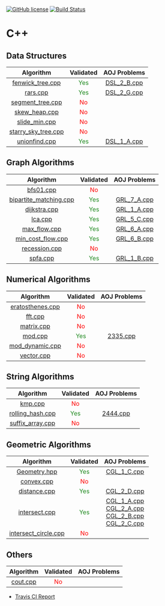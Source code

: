 [![GitHub license](https://img.shields.io/github/license/asi1024/competitive-library.svg)](https://github.com/asi1024/competitive-library/blob/master/LICENSE)
[![Build Status](https://travis-ci.org/asi1024/competitive-library.svg?branch=master)](https://travis-ci.org/asi1024/competitive-library)

# C++

## Data Structures

| Algorithm | Validated | AOJ Problems |
|:---------:|:---------:|:------------:|
| [fenwick_tree.cpp](https://github.com/asi1024/competitive-library/blob/master/cpp/include/structure/fenwick_tree.cpp) | <font color="ForestGreen">Yes</font> | [DSL_2_B.cpp](https://github.com/asi1024/competitive-library/blob/master/cpp/src/DSL_2_B.cpp) |
| [rars.cpp](https://github.com/asi1024/competitive-library/blob/master/cpp/include/structure/rars.cpp) | <font color="ForestGreen">Yes</font> | [DSL_2_G.cpp](https://github.com/asi1024/competitive-library/blob/master/cpp/src/DSL_2_G.cpp) |
| [segment_tree.cpp](https://github.com/asi1024/competitive-library/blob/master/cpp/include/structure/segment_tree.cpp) | <font color="Red">No</font> |  |
| [skew_heap.cpp](https://github.com/asi1024/competitive-library/blob/master/cpp/include/structure/skew_heap.cpp) | <font color="Red">No</font> |  |
| [slide_min.cpp](https://github.com/asi1024/competitive-library/blob/master/cpp/include/structure/slide_min.cpp) | <font color="Red">No</font> |  |
| [starry_sky_tree.cpp](https://github.com/asi1024/competitive-library/blob/master/cpp/include/structure/starry_sky_tree.cpp) | <font color="Red">No</font> |  |
| [unionfind.cpp](https://github.com/asi1024/competitive-library/blob/master/cpp/include/structure/unionfind.cpp) | <font color="ForestGreen">Yes</font> | [DSL_1_A.cpp](https://github.com/asi1024/competitive-library/blob/master/cpp/src/DSL_1_A.cpp) |

## Graph Algorithms

| Algorithm | Validated | AOJ Problems |
|:---------:|:---------:|:------------:|
| [bfs01.cpp](https://github.com/asi1024/competitive-library/blob/master/cpp/include/graph/bfs01.cpp) | <font color="Red">No</font> |  |
| [bipartite_matching.cpp](https://github.com/asi1024/competitive-library/blob/master/cpp/include/graph/bipartite_matching.cpp) | <font color="ForestGreen">Yes</font> | [GRL_7_A.cpp](https://github.com/asi1024/competitive-library/blob/master/cpp/src/GRL_7_A.cpp) |
| [dijkstra.cpp](https://github.com/asi1024/competitive-library/blob/master/cpp/include/graph/dijkstra.cpp) | <font color="ForestGreen">Yes</font> | [GRL_1_A.cpp](https://github.com/asi1024/competitive-library/blob/master/cpp/src/GRL_1_A.cpp) |
| [lca.cpp](https://github.com/asi1024/competitive-library/blob/master/cpp/include/graph/lca.cpp) | <font color="ForestGreen">Yes</font> | [GRL_5_C.cpp](https://github.com/asi1024/competitive-library/blob/master/cpp/src/GRL_5_C.cpp) |
| [max_flow.cpp](https://github.com/asi1024/competitive-library/blob/master/cpp/include/graph/max_flow.cpp) | <font color="ForestGreen">Yes</font> | [GRL_6_A.cpp](https://github.com/asi1024/competitive-library/blob/master/cpp/src/GRL_6_A.cpp) |
| [min_cost_flow.cpp](https://github.com/asi1024/competitive-library/blob/master/cpp/include/graph/min_cost_flow.cpp) | <font color="ForestGreen">Yes</font> | [GRL_6_B.cpp](https://github.com/asi1024/competitive-library/blob/master/cpp/src/GRL_6_B.cpp) |
| [recession.cpp](https://github.com/asi1024/competitive-library/blob/master/cpp/include/graph/recession.cpp) | <font color="Red">No</font> |  |
| [spfa.cpp](https://github.com/asi1024/competitive-library/blob/master/cpp/include/graph/spfa.cpp) | <font color="ForestGreen">Yes</font> | [GRL_1_B.cpp](https://github.com/asi1024/competitive-library/blob/master/cpp/src/GRL_1_B.cpp) |

## Numerical Algorithms

| Algorithm | Validated | AOJ Problems |
|:---------:|:---------:|:------------:|
| [eratosthenes.cpp](https://github.com/asi1024/competitive-library/blob/master/cpp/include/math/eratosthenes.cpp) | <font color="Red">No</font> |  |
| [fft.cpp](https://github.com/asi1024/competitive-library/blob/master/cpp/include/math/fft.cpp) | <font color="Red">No</font> |  |
| [matrix.cpp](https://github.com/asi1024/competitive-library/blob/master/cpp/include/math/matrix.cpp) | <font color="Red">No</font> |  |
| [mod.cpp](https://github.com/asi1024/competitive-library/blob/master/cpp/include/math/mod.cpp) | <font color="ForestGreen">Yes</font> | [2335.cpp](https://github.com/asi1024/competitive-library/blob/master/cpp/src/2335.cpp) |
| [mod_dynamic.cpp](https://github.com/asi1024/competitive-library/blob/master/cpp/include/math/mod_dynamic.cpp) | <font color="Red">No</font> |  |
| [vector.cpp](https://github.com/asi1024/competitive-library/blob/master/cpp/include/math/vector.cpp) | <font color="Red">No</font> |  |

## String Algorithms

| Algorithm | Validated | AOJ Problems |
|:---------:|:---------:|:------------:|
| [kmp.cpp](https://github.com/asi1024/competitive-library/blob/master/cpp/include/string/kmp.cpp) | <font color="Red">No</font> |  |
| [rolling_hash.cpp](https://github.com/asi1024/competitive-library/blob/master/cpp/include/string/rolling_hash.cpp) | <font color="ForestGreen">Yes</font> | [2444.cpp](https://github.com/asi1024/competitive-library/blob/master/cpp/src/2444.cpp) |
| [suffix_array.cpp](https://github.com/asi1024/competitive-library/blob/master/cpp/include/string/suffix_array.cpp) | <font color="Red">No</font> |  |

## Geometric Algorithms

| Algorithm | Validated | AOJ Problems |
|:---------:|:---------:|:------------:|
| [Geometry.hpp](https://github.com/asi1024/competitive-library/blob/master/cpp/include/geometry/Geometry.hpp) | <font color="ForestGreen">Yes</font> | [CGL_1_C.cpp](https://github.com/asi1024/competitive-library/blob/master/cpp/src/CGL_1_C.cpp) |
| [convex.cpp](https://github.com/asi1024/competitive-library/blob/master/cpp/include/geometry/convex.cpp) | <font color="Red">No</font> |  |
| [distance.cpp](https://github.com/asi1024/competitive-library/blob/master/cpp/include/geometry/distance.cpp) | <font color="ForestGreen">Yes</font> | [CGL_2_D.cpp](https://github.com/asi1024/competitive-library/blob/master/cpp/src/CGL_2_D.cpp) |
| [intersect.cpp](https://github.com/asi1024/competitive-library/blob/master/cpp/include/geometry/intersect.cpp) | <font color="ForestGreen">Yes</font> | [CGL_1_A.cpp](https://github.com/asi1024/competitive-library/blob/master/cpp/src/CGL_1_A.cpp)<br>[CGL_2_A.cpp](https://github.com/asi1024/competitive-library/blob/master/cpp/src/CGL_2_A.cpp)<br>[CGL_2_B.cpp](https://github.com/asi1024/competitive-library/blob/master/cpp/src/CGL_2_B.cpp)<br>[CGL_2_C.cpp](https://github.com/asi1024/competitive-library/blob/master/cpp/src/CGL_2_C.cpp) |
| [intersect_circle.cpp](https://github.com/asi1024/competitive-library/blob/master/cpp/include/geometry/intersect_circle.cpp) | <font color="Red">No</font> |  |

## Others

| Algorithm | Validated | AOJ Problems |
|:---------:|:---------:|:------------:|
| [cout.cpp](https://github.com/asi1024/competitive-library/blob/master/cpp/include/others/cout.cpp) | <font color="Red">No</font> |  |

- [Travis CI Report](https://travis-ci.org/asi1024/competitive-library)
